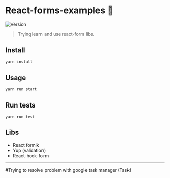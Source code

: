 # React-forms-examples 👋
![Version](https://img.shields.io/badge/version-0.1.0-blue.svg?cacheSeconds=2592000)

> Trying learn and use react-form libs.

## Install

```sh
yarn install
```

## Usage

```sh
yarn run start
```

## Run tests

```sh
yarn run test
```

## Libs

<ul><li>React formik</li>
<li>Yup (validation)</li>
<li>React-hook-form</li></ul>

***
#Trying to resolve problem with google task manager (Task)
